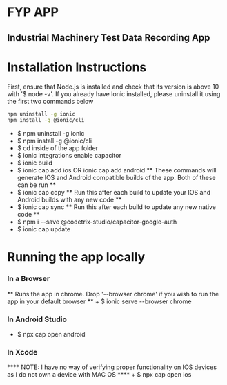 # FYP APP

## Industrial Machinery Test Data Recording App

# Installation Instructions
First, ensure that Node.js is installed and check that its version is above 10 with '$ node -v'.
If you already have Ionic installed, please uninstall it using the first two commands below

```bash
npm uninstall -g ionic
npm install -g @ionic/cli
```

+ $  npm uninstall -g ionic
+ $  npm install -g @ionic/cli
+ $  cd inside of the app folder
+ $  ionic integrations enable capacitor
+ $  ionic build
+ $  ionic cap add ios OR ionic cap add android  **  These commands will generate IOS and Android compatible builds of the app.  Both of these can be run  **
+ $  ionic cap copy  **  Run this after each build to update your IOS and Android builds with any new code  **
+ $  ionic cap sync  **  Run this after each build to update any new native code  **
+ $  npm i --save @codetrix-studio/capacitor-google-auth
+ $  ionic cap update

# Running the app locally
<h3>In a Browser</h3>
**  Runs the app in chrome.  Drop '--browser chrome' if you wish to run the app in your default browser  **
+ $  ionic serve --browser chrome

<h3>In Android Studio</h3>

+ $  npx cap open android

<h3>In Xcode</h3>
****  NOTE:  I have no way of verifying proper functionality on IOS devices as I do not own a device with MAC OS  ****
+ $  npx cap open ios
